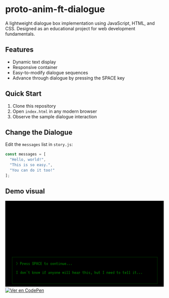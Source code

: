 # proto-anim-ft-dialogue

A lightweight dialogue box implementation using JavaScript, HTML, and CSS. Designed as an educational project for web development fundamentals.

## Features
- Dynamic text display
- Responsive container
- Easy-to-modify dialogue sequences
- Advance through dialogue by pressing the SPACE key

## Quick Start
1. Clone this repository
2. Open `index.html` in any modern browser
3. Observe the sample dialogue interaction

## Change the Dialogue
Edit the `messages` list in `story.js`:
```javascript
const messages = [
  "Hello, world!",
  "This is so easy.",
  "You can do it too!"
];
```
## Demo visual

![Demo](https://github.com/tonksflipp/proto-anim-ft-dialogue/blob/main/img.png?raw=true)
[![Ver en CodePen](https://img.shields.io/badge/CodePen-Ver%20demo-black?logo=codepen&style=for-the-badge)](https://codepen.io/tonksflipp/pen/YPXqVRY)

